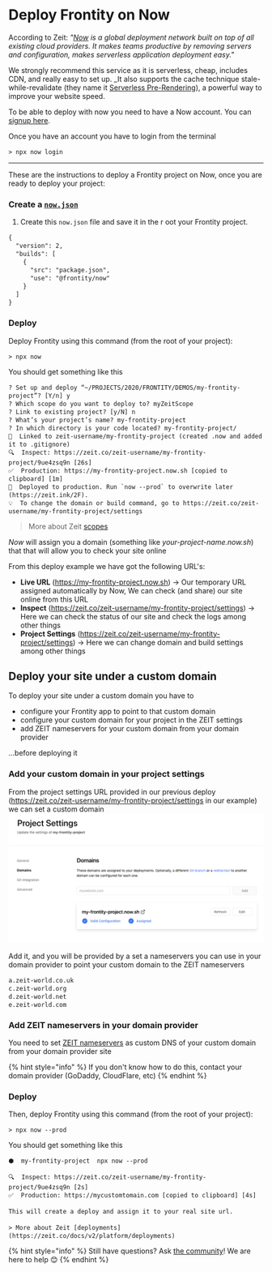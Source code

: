 # Deploy Frontity on Now

According to Zeit: _"[Now](https://zeit.co/now) is a global deployment network built on top of all existing cloud providers. It makes teams productive by removing servers and configuration, makes serverless application deployment easy."_

We strongly recommend this service as it is serverless, cheap, includes CDN, and really easy to set up. _It also supports the cache technique stale-while-revalidate (they name it [Serverless Pre-Rendering](https://zeit.co/blog/serverless-pre-rendering)), a powerful way to improve your website speed.

To be able to deploy with now you need to have a Now account. You can [signup here](https://zeit.co/signup).

Once you have an account you have to login from the terminal 

```text
> npx now login
```
---


These are the instructions to deploy a Frontity project on Now, once you are ready to deploy your project:

### Create a [`now.json`](https://zeit.co/docs/configuration?query=now.json#introduction/configuration-reference)

1. Create this `now.json` file and save it in the r oot your Frontity project.

```text
{
  "version": 2,
  "builds": [
    {
      "src": "package.json",
      "use": "@frontity/now"
    }
  ]
}
```


### Deploy

Deploy Frontity using this command (from the root of your project):

```text
> npx now
```

You should get something like this

```
? Set up and deploy “~/PROJECTS/2020/FRONTITY/DEMOS/my-frontity-project”? [Y/n] y
? Which scope do you want to deploy to? myZeitScope
? Link to existing project? [y/N] n
? What’s your project’s name? my-frontity-project
? In which directory is your code located? my-frontity-project/
🔗  Linked to zeit-username/my-frontity-project (created .now and added it to .gitignore)
🔍  Inspect: https://zeit.co/zeit-username/my-frontity-project/9ue4zsq9n [26s]
✅  Production: https://my-frontity-project.now.sh [copied to clipboard] [1m]
📝  Deployed to production. Run `now --prod` to overwrite later (https://zeit.ink/2F).
💡  To change the domain or build command, go to https://zeit.co/zeit-username/my-frontity-project/settings
```

> More about Zeit [scopes ](https://zeit.co/docs/v2/platform/users-and-teams)

*Now* will assign you a domain (something like *your-project-name.now.sh*) that that will allow you to check your site online

From this deploy example we have got the following URL's:

- **Live URL** (https://my-frontity-project.now.sh) → Our temporary URL assigned automatically by Now, We can check (and share) our site online from this URL 
- **Inspect** (https://zeit.co/zeit-username/my-frontity-project/settings) → Here we can check the status of our site and check the logs among other things
- **Project Settings** (https://zeit.co/zeit-username/my-frontity-project/settings) → Here we can change domain and build settings among other things

## Deploy your site under a custom domain

To deploy your site under a custom domain you have to

- configure your Frontity app to point to that custom domain 
- configure your custom domain for your project in the ZEIT settings
- add ZEIT nameservers for your custom domain from your domain provider 

...before deploying it

### Add your custom domain in your project settings

From the project settings URL provided in our previous deploy (https://zeit.co/zeit-username/my-frontity-project/settings in our example) we can set a custom domain 
![](../.gitbook/assets/now-projects-settings.png)

Add it, and you will be provided by a set a nameservers you can use in your domain provider to point your custom domain to the ZEIT nameservers


```
a.zeit-world.co.uk
c.zeit-world.org
d.zeit-world.net
e.zeit-world.com
```

### Add ZEIT nameservers in your domain provider

You need to set [ZEIT nameservers](https://zeit.co/docs/v2/custom-domains/#option-2:-using-external-nameservers) as custom DNS of your custom domain from your domain provider site

{% hint style="info" %}
If you don't know how to do this, contact your domain provider (GoDaddy, CloudFlare, etc)
{% endhint %}

### Deploy

Then, deploy Frontity using this command (from the root of your project):

```text
> npx now --prod
```

You should get something like this

```
⬢  my-frontity-project  npx now --prod

🔍  Inspect: https://zeit.co/zeit-username/my-frontity-project/9ue4zsq9n [2s]
✅  Production: https://mycustomtomain.com [copied to clipboard] [4s]

This will create a deploy and assign it to your real site url.

> More about Zeit [deployments](https://zeit.co/docs/v2/platform/deployments)
```


{% hint style="info" %}
Still have questions? Ask [the community](https://community.frontity.org/)! We are here to help 😊
{% endhint %}

